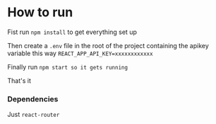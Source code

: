 # How to run

Fist run `npm install` to get everything set up

Then create a `.env` file in the root of the project containing the apikey variable this way `REACT_APP_API_KEY=xxxxxxxxxxxx`

Finally run `npm start so it gets running`

That's it

### Dependencies

Just `react-router`
